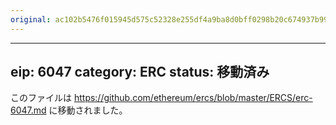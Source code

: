 ```yaml
---
original: ac102b5476f015945d575c52328e255df4a9ba8d0bff0298b20c674937b99d32
---
```


---
eip: 6047
category: ERC
status: 移動済み
---

このファイルは https://github.com/ethereum/ercs/blob/master/ERCS/erc-6047.md に移動されました。